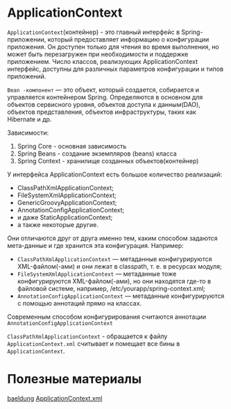 # ApplicationContext
```ApplicationContext```(контейнер) - это главный интерфейс в Spring-приложении, который предоставляет информацию о конфигурации приложения. Он доступен только для чтения во время выполнения, но может быть перезагружен при необходимости и поддержке приложением. Число классов, реализующих ApplicationContext интерфейс, доступны для различных параметров конфигурации и типов приложений.

```Bean -компонент``` — это объект, который создается, собирается и управляется контейнером Spring. Определяются в основном для объектов сервисного уровня, объектов доступа к данным(DAO), объектов представления, объектов инфраструктуры, таких как Hibernate и др.

Зависимости:
1. Spring Core - основная зависимость 
2. Spring Beans - создание экземпляров (beans) класса
3. Spring Context - хранилище созданных объектов(контейнер)

У интерфейса ApplicationContext есть большое количество реализаций:
- ClassPathXmlApplicationContext;
- FileSystemXmlApplicationContext;
- GenericGroovyApplicationContext;
- AnnotationConfigApplicationContext;
- и даже StaticApplicationContext;
- а также некоторые другие.

Они отличаются друг от друга именно тем, каким способом задаются мета-данные и где хранится эта конфигурация. Например:
- ```ClassPathXmlApplicationContext``` — метаданные конфигурируются XML-файлом(-ами) и они лежат в classpath, т. е. в ресурсах модуля;
- ```FileSystemXmlApplicationContext``` — метаданные тоже конфигурируются XML-файлом(-ами), но они находятся где-то в файловой системе, например, /etc/yourapp/spring-context.xml;
- ```AnnotationConfigApplicationContext``` — метаданные конфигурируются с помощью аннотаций прямо на классах.

Современным способом конфигурирования считаются аннотации ```AnnotationConfigApplicationContext```


```ClassPathXmlApplicationContext``` - обращается к файлу ```ApplicationContext.xml``` считывает и помещает все бины в ```ApplicationContext```.

# Полезные материалы
[baeldung](https://www.baeldung.com/spring-application-context)
[ApplicationContext.xml](https://docs.spring.io/spring-framework/docs/4.2.x/spring-framework-reference/html/xsd-configuration.html)
